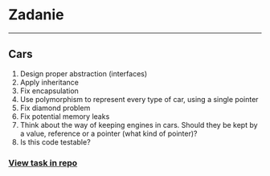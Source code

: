 <!-- .slide: data-background="#111111" -->

# Zadanie

___

## Cars

1. <!-- .element: class="fragment fade-in" --> Design proper abstraction (interfaces)
2. <!-- .element: class="fragment fade-in" --> Apply inheritance
3. <!-- .element: class="fragment fade-in" --> Fix encapsulation
4. <!-- .element: class="fragment fade-in" --> Use polymorphism to represent every type of car, using a single pointer
5. <!-- .element: class="fragment fade-in" --> Fix diamond problem
6. <!-- .element: class="fragment fade-in" --> Fix potential memory leaks
7. <!-- .element: class="fragment fade-in" --> Think about the way of keeping engines in cars. Should they be kept by a value, reference or a pointer (what kind of pointer)?
8. <!-- .element: class="fragment fade-in" --> Is this code testable?

### [View task in repo](https://github.com/coders-school/Cars.git)
<!-- .element: class="fragment fade-in" -->
